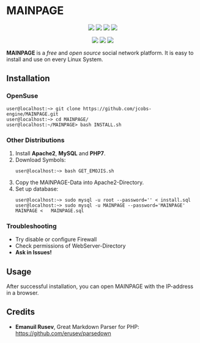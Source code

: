 

# MAINPAGE

<p align="center">
	<img src="https://img.shields.io/badge/dynamic/json?url=https%3A%2F%2Fraw.githubusercontent.com%2Fjcobs-engine%2FMAINPAGE%2Fmaster%2Fmetadata.json&label=version&query=version&color=success&style=flat">
	<img src="https://img.shields.io/badge/build-passing-success.svg?style=flat">
	<img src="https://img.shields.io/badge/license-GNU%20General%20Public%20License%20v3.0-blue.svg?style=flat">
	<img src="https://img.shields.io/badge/requires-WebServer-black.svg?style=flat">
	</p>
<p align="center">
	<img src="https://img.shields.io/github/watchers/jcobs-engine/MAINPAGE?style=social">
	<img src="https://img.shields.io/github/stars/jcobs-engine/MAINPAGE?style=social">
    <img src="https://img.shields.io/github/forks/jcobs-engine/MAINPAGE?style=social">
</p>

**MAINPAGE** is a *free* and *open source* social network platform. It is easy to install and use on every Linux System.

## Installation

### OpenSuse

```Shell
user@localhost:~> git clone https://github.com/jcobs-engine/MAINPAGE.git
user@localhost:~> cd MAINPAGE/
user@localhost:~/MAINPAGE> bash INSTALL.sh
```
### Other Distributions

1. Install **Apache2**, **MySQL** and **PHP7**.
2. Download Symbols:
   ```shell
   user@localhost:~> bash GET_EMOJIS.sh
   ```
3. Copy the MAINPAGE-Data into Apache2-Directory. 
4. Set up database:
   ```Shell
   user@localhost:~> sudo mysql -u root --password='' < install.sql
   user@localhost:~> sudo mysql -u MAINPAGE --password='MAINPAGE' MAINPAGE <   MAINPAGE.sql
   ```
### Troubleshooting

- Try disable or configure Firewall
- Check permissions of WebServer-Directory
- **Ask in Issues!**

## Usage

After successful installation, you can open MAINPAGE with the IP-address in a browser.

## Credits

- **Emanuil Rusev**, Great Markdown Parser for PHP: https://github.com/erusev/parsedown
